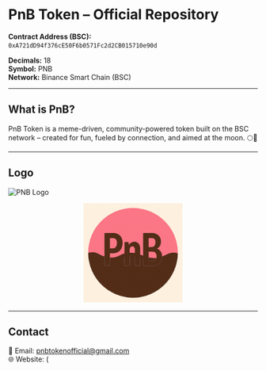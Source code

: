 # PnB Token – Official Repository

**Contract Address (BSC):**  
`0xA721dD94f376cE50F6b0571Fc2d2CB015710e90d`

**Decimals:** 18  
**Symbol:** PNB  
**Network:** Binance Smart Chain (BSC)

---

## What is PnB?

PnB Token is a meme-driven, community-powered token built on the BSC network – created for fun, fueled by connection, and aimed at the moon. 🌕🚀

---

## Logo

![PNB Logo](assets/0xA721dD94f376cE50F6b0571Fc2d2CB015710e90d/logo.png)

<p align="center">
  <img src="./2fffdee9-0d82-4ddf-9602-be4feab2e0b4.png" alt="PnB Logo" width="200"/>
</p>


---

## Contact

📧 Email: pnbtokenofficial@gmail.com  
🌐 Website: (
